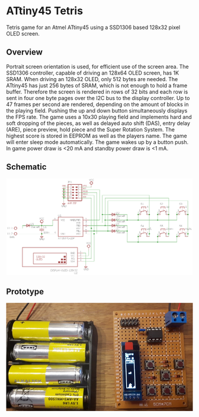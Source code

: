 # ATtiny45 Tetris

Tetris game for an Atmel ATtiny45 using a SSD1306 based 128x32 pixel OLED screen.

## Overview

Portrait screen orientation is used, for efficient use of the screen area. The SSD1306 controller, capable of driving an 128x64 OLED screen, has 1K SRAM. When driving an 128x32 OLED, only 512 bytes are needed. The ATtiny45 has just 256 bytes of SRAM, which is not enough to hold a frame buffer. Therefore the screen is rendered in rows of 32 bits and each row is sent in four one byte pages over the I2C bus to the display controller. Up to 47 frames per second are rendered, depending on the amount of blocks in the playing field. Pushing the up and down button simultaneously displays the FPS rate. The game uses a 10x30 playing field and implements hard and soft dropping of the pieces, as well as delayed auto shift (DAS), entry delay (ARE), piece preview, hold piece and the Super Rotation System. The highest score is stored in EEPROM as well as the players name. The game will enter sleep mode automatically. The game wakes up by a button push. In game power draw is <20 mA and standby power draw is <1 mA.

## Schematic

![](schematic/Tetris.png)

## Prototype

![](media/Prototype.jpg)

